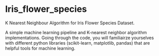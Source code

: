 # Iris_flower_species
K Nearest Neighbour Algorithm for Iris Flower Species Dataset.

A simple machine learning pipeline and K-nearest neighbor algorithm implementations. Going through the code, you will familiairze yourselves with different python libraries (scikit-learn, matplotlib, pandas) that are helpful tools for machine learning.
